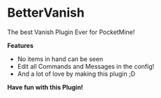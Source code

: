# BetterVanish
The best Vanish Plugin Ever for PocketMine!

**Features**

- No items in hand can be seen
- Edit all Commands and Messages in the config!
- And a lot of love by making this plugin ;D


**Have fun with this Plugin!**
